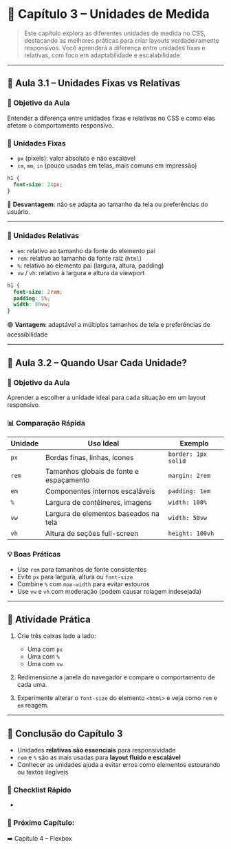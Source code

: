 # 📘 Capítulo 3 – Unidades de Medida

> Este capítulo explora as diferentes unidades de medida no CSS, destacando as melhores práticas para criar layouts verdadeiramente responsivos. Você aprenderá a diferença entre unidades fixas e relativas, com foco em adaptabilidade e escalabilidade.

---

## 📗 Aula 3.1 – Unidades Fixas vs Relativas

### 🎯 Objetivo da Aula

Entender a diferença entre unidades fixas e relativas no CSS e como elas afetam o comportamento responsivo.

### 📐 Unidades Fixas

- `px` (pixels): valor absoluto e não escalável
- `cm`, `mm`, `in` (pouco usadas em telas, mais comuns em impressão)

```css
h1 {
  font-size: 24px;
}
```

🔴 **Desvantagem**: não se adapta ao tamanho da tela ou preferências do usuário.

---

### 📐 Unidades Relativas

- `em`: relativo ao tamanho da fonte do elemento pai
- `rem`: relativo ao tamanho da fonte raiz (`html`)
- `%`: relativo ao elemento pai (largura, altura, padding)
- `vw` / `vh`: relativo à largura e altura da viewport

```css
h1 {
  font-size: 2rem;
  padding: 5%;
  width: 80vw;
}
```

🟢 **Vantagem**: adaptável a múltiplos tamanhos de tela e preferências de acessibilidade

---

## 📗 Aula 3.2 – Quando Usar Cada Unidade?

### 🎯 Objetivo da Aula

Aprender a escolher a unidade ideal para cada situação em um layout responsivo.

### 📊 Comparação Rápida

| Unidade | Uso Ideal                               | Exemplo             |
| ------- | --------------------------------------- | ------------------- |
| `px`    | Bordas finas, linhas, ícones            | `border: 1px solid` |
| `rem`   | Tamanhos globais de fonte e espaçamento | `margin: 2rem`      |
| `em`    | Componentes internos escaláveis         | `padding: 1em`      |
| `%`     | Largura de contêineres, imagens         | `width: 100%`       |
| `vw`    | Largura de elementos baseados na tela   | `width: 50vw`       |
| `vh`    | Altura de seções full-screen            | `height: 100vh`     |

### 💡 Boas Práticas

- Use `rem` para tamanhos de fonte consistentes
- Evite `px` para largura, altura ou `font-size`
- Combine `%` com `max-width` para evitar estouros
- Use `vw` e `vh` com moderação (podem causar rolagem indesejada)

---

## 🧪 Atividade Prática

1. Crie três caixas lado a lado:

   - Uma com `px`
   - Uma com `%`
   - Uma com `vw`

2. Redimensione a janela do navegador e compare o comportamento de cada uma.

3. Experimente alterar o `font-size` do elemento `<html>` e veja como `rem` e `em` reagem.

---

## 📌 Conclusão do Capítulo 3

- Unidades **relativas são essenciais** para responsividade
- `rem` e `%` são as mais usadas para **layout fluido e escalável**
- Conhecer as unidades ajuda a evitar erros como elementos estourando ou textos ilegíveis

### 🧠 Checklist Rápido

-

### 📎 Próximo Capítulo:

➡️ Capítulo 4 – Flexbox

